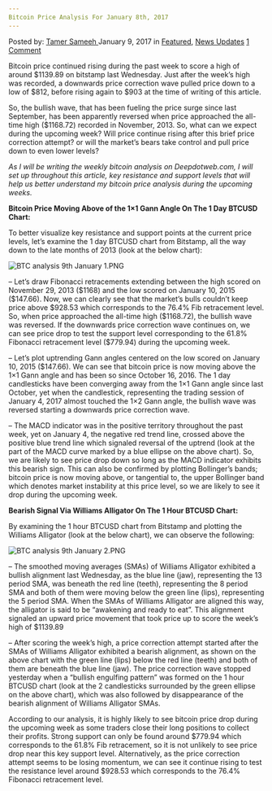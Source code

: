 ```yaml
---
Bitcoin Price Analysis For January 8th, 2017
---
```

<article class="post-listing post-17474 post type-post status-publish format-standard has-post-thumbnail hentry  tag-3676 tag-8th tag-action tag-analysis tag-bitcoin tag-correction tag-january tag-price">
    <div class="post-inner">
        <span>Posted by: <a href="https://www.deepdotweb.com/author/tamersameeh/" title="">Tamer Sameeh </a></span>
    <span>January 9, 2017</span>
    <span>in <a href="https://www.deepdotweb.com/category/deepdot-news/" rel="category tag">Featured</a>, <a href="https://www.deepdotweb.com/category/news-updates/" rel="category tag">News Updates</a></span>
    <span><a href="https://www.deepdotweb.com/2017/01/09/bitcoin-price-analysis-january-8th-2017/#comments">1 Comment</a></span>
    </p>
    <div class="clear"></div>
    <div class="entry">
    <p>Bitcoin price continued rising during the past week to score a high of around $1139.89 on bitstamp last Wednesday. Just after the week&#8217;s high was recorded, a downwards price correction wave pulled price down to a low of $812, before rising again to $903 at the time of writing of this article.</p>
    <p>So, the bullish wave, that has been fueling the price surge since last September, has been apparently reversed when price approached the all-time high ($1168.72) recorded in November, 2013. So, what can we expect during the upcoming week? Will price continue rising after this brief price correction attempt? or will the market&#8217;s bears take control and pull price down to even lower levels?</p>
    <p><em>As I will be writing the weekly bitcoin analysis on Deepdotweb.com, I will set up throughout this article, key resistance and support levels that will help us better understand my bitcoin price analysis during the upcoming weeks. </em></p>
    <p><strong>Bitcoin Price Moving Above of the 1&#215;1 Gann Angle On The 1 Day BTCUSD Chart:</strong></p>
    <p>To better visualize key resistance and support points at the current price levels, let&#8217;s examine the 1 day BTCUSD chart from Bitstamp, all the way down to the late months of 2013 (look at the below chart):</p>
    <p><img class="wp-image-17475" src="/imgs/2017/01/btc-analysis-9th-january-1-png.png" alt="BTC analysis 9th January 1.PNG" srcset="/imgs/2017/01/btc-analysis-9th-january-1-png.png 1063w, /imgs/2017/01/btc-analysis-9th-january-1-png-300x149.png 300w, /imgs/2017/01/btc-analysis-9th-january-1-png-1024x509.png 1024w" sizes="(max-width: 1063px) 100vw, 1063px"/></p>
    <p>&#8211; Let&#8217;s draw Fibonacci retracements extending between the high scored on November 29, 2013 ($1168) and the low scored on January 10, 2015 ($147.66). Now, we can clearly see that the market&#8217;s bulls couldn&#8217;t keep price above $928.53 which corresponds to the 76.4% Fib retracement level. So, when price approached the all-time high ($1168.72), the bullish wave was reversed. If the downwards price correction wave continues on, we can see price drop to test the support level corresponding to the 61.8% Fibonacci retracement level ($779.94) during the upcoming week.</p>
    <p>&#8211; Let&#8217;s plot uptrending Gann angles centered on the low scored on January 10, 2015 ($147.66). We can see that bitcoin price is now moving above the 1&#215;1 Gann angle and has been so since October 16, 2016. The 1 day candlesticks have been converging away from the 1&#215;1 Gann angle since last October, yet when the candlestick, representing the trading session of January 4, 2017 almost touched the 1&#215;2 Gann angle, the bullish wave was reversed starting a downwards price correction wave.</p>
    <p>&#8211; The MACD indicator was in the positive territory throughout the past week, yet on January 4, the negative red trend line, crossed above the positive blue trend line which signaled reversal of the uptrend (look at the part of the MACD curve marked by a blue ellipse on the above chart). So, we are likely to see price drop down so long as the MACD indicator exhibits this bearish sign. This can also be confirmed by plotting Bollinger&#8217;s bands; bitcoin price is now moving above, or tangential to, the upper Bollinger band which denotes market instability at this price level, so we are likely to see it drop during the upcoming week.</p>
    <p><strong>Bearish Signal Via Williams Alligator On The 1 Hour BTCUSD Chart:</strong></p>
    <p>By examining the 1 hour BTCUSD chart from Bitstamp and plotting the Williams Alligator (look at the below chart), we can observe the following:</p>
    <p><img class="wp-image-17476" src="/imgs/2017/01/btc-analysis-9th-january-2-png.png" alt="BTC analysis 9th January 2.PNG" srcset="/imgs/2017/01/btc-analysis-9th-january-2-png.png 1060w, /imgs/2017/01/btc-analysis-9th-january-2-png-300x155.png 300w, /imgs/2017/01/btc-analysis-9th-january-2-png-1024x529.png 1024w" sizes="(max-width: 1060px) 100vw, 1060px"/></p>
    <p>&#8211; The smoothed moving averages (SMAs) of Williams Alligator exhibited a bullish alignment last Wednesday, as the blue line (jaw), representing the 13 period SMA, was beneath the red line (teeth), representing the 8 period SMA and both of them were moving below the green line (lips), representing the 5 period SMA. When the SMAs of Williams Alligator are aligned this way, the alligator is said to be &#8220;awakening and ready to eat&#8221;. This alignment signaled an upward price movement that took price up to score the week&#8217;s high of $1139.89</p>
    <p>&#8211; After scoring the week&#8217;s high, a price correction attempt started after the SMAs of Williams Alligator exhibited a bearish alignment, as shown on the above chart with the green line (lips) below the red line (teeth) and both of them are beneath the blue line (jaw). The price correction wave stopped yesterday when a &#8220;bullish engulfing pattern&#8221; was formed on the 1 hour BTCUSD chart (look at the 2 candlesticks surrounded by the green ellipse on the above chart), which was also followed by disappearance of the bearish alignment of Williams Alligator SMAs.</p>
    <p>According to our analysis, it is highly likely to see bitcoin price drop during the upcoming week as some traders close their long positions to collect their profits. Strong support can only be found around $779.94 which corresponds to the 61.8% Fib retracement, so it is not unlikely to see price drop near this key support level. Alternatively, as the price correction attempt seems to be losing momentum, we can see it continue rising to test the resistance level around $928.53 which corresponds to the 76.4% Fibonacci retracement level.</p>
    </div>
    <span style="display:none"><a href="https://www.deepdotweb.com/tag/2017/" rel="tag">2017</a> <a href="https://www.deepdotweb.com/tag/8th/" rel="tag">8th</a> <a href="https://www.deepdotweb.com/tag/action/" rel="tag">action</a> <a href="https://www.deepdotweb.com/tag/analysis/" rel="tag">analysis</a> <a href="https://www.deepdotweb.com/tag/bitcoin/" rel="tag">bitcoin</a> <a href="https://www.deepdotweb.com/tag/correction/" rel="tag">correction</a> <a href="https://www.deepdotweb.com/tag/january/" rel="tag">january</a> <a href="https://www.deepdotweb.com/tag/price/" rel="tag">price</a></span> <span style="display:none" class="updated">2017-01-09</span>
    <div style="display:none" class="vcard author" itemprop="author" itemscope itemtype="http://schema.org/Person"><strong class="fn" itemprop="name"><a href="https://www.deepdotweb.com/author/tamersameeh/" title="Posts by Tamer Sameeh" rel="author">Tamer Sameeh</a></strong></div>
    </div>
</article>

